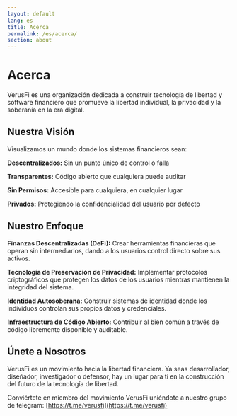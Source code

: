 ```yaml
---
layout: default
lang: es
title: Acerca
permalink: /es/acerca/
section: about
---
```


# Acerca

VerusFi es una organización dedicada a construir tecnología de libertad y software financiero que promueve la libertad individual, la privacidad y la soberanía en la era digital.

## Nuestra Visión

Visualizamos un mundo donde los sistemas financieros sean:

**Descentralizados:** Sin un punto único de control o falla

**Transparentes:** Código abierto que cualquiera puede auditar

**Sin Permisos:** Accesible para cualquiera, en cualquier lugar

**Privados:** Protegiendo la confidencialidad del usuario por defecto

## Nuestro Enfoque

**Finanzas Descentralizadas (DeFi):** Crear herramientas financieras que operan sin intermediarios, dando a los usuarios control directo sobre sus activos.

**Tecnología de Preservación de Privacidad:** Implementar protocolos criptográficos que protegen los datos de los usuarios mientras mantienen la integridad del sistema.

**Identidad Autosoberana:** Construir sistemas de identidad donde los individuos controlan sus propios datos y credenciales.

**Infraestructura de Código Abierto:** Contribuir al bien común a través de código libremente disponible y auditable.

## Únete a Nosotros

VerusFi es un movimiento hacia la libertad financiera. Ya seas desarrollador, diseñador, investigador o defensor, hay un lugar para ti en la construcción del futuro de la tecnología de libertad.

Conviértete en miembro del movimiento VerusFi uniéndote a nuestro grupo de telegram: [https://t.me/verusfi](https://t.me/verusfi)
